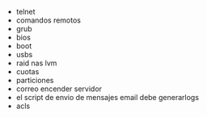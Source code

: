 - telnet
- comandos remotos
- grub
- bios
- boot
- usbs
- raid nas lvm
- cuotas
- particiones
- correo encender servidor
- el script de envio de mensajes email debe generarlogs
- acls
